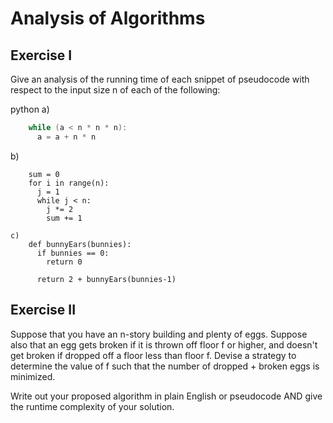 # Analysis of Algorithms

## Exercise I

Give an analysis of the running time of each snippet of
pseudocode with respect to the input size n of each of the following:

python
a)  
``` a = 0
    while (a < n * n * n):
      a = a + n * n
```



b)  
```
    sum = 0
    for i in range(n):
      j = 1
      while j < n:
        j *= 2
        sum += 1
```

```
c)  
    def bunnyEars(bunnies):
      if bunnies == 0:
        return 0

      return 2 + bunnyEars(bunnies-1)
```

## Exercise II

Suppose that you have an n-story building and plenty of eggs. Suppose also that an egg gets broken if it is thrown off floor f or higher, and doesn't get broken if dropped off a floor less than floor f. Devise a strategy to determine the value of f such that the number of dropped + broken eggs is minimized.

Write out your proposed algorithm in plain English or pseudocode AND give the runtime complexity of your solution.
